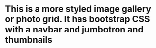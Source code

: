 # This is a more styled image gallery or photo grid.  It has bootstrap CSS with a navbar and jumbotron and thumbnails